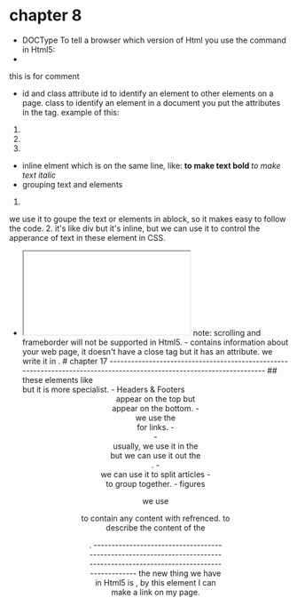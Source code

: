 # chapter 8
- DOCType 
To tell a browser which version of Html you use
the command in Html5: <!DOCType html>
- <!--        -->
this is for comment
- id and class attribute
id to identify an element to other elements on a page.
class to identify an element in a document
you put the attributes in the tag.
example of this:
1. <li id="your text">      </li>
2. <ul class="your text">     </ul>
- inline elment 
which is on the same line, like:
<b> **to make text bold** </b>
<em> *to make text italic* </em>
- grouping text and elements
1. <div>
we use it to goupe the text or elements in ablock, so it makes easy to follow the code.
2. <span>
it's like div but it's inline, but we can use it to control the apperance of text in these element in CSS.
- <iframe>
to cut the window and put it on your page.
<iframe
src="http://maps.google.co.uk/maps?q=moma+new+york
&amp;output=embed"
width="450"
height="350"
frameborder="0"
scrolling="no">
</iframe>
note: scrolling and frameborder will not be supported in Html5.
- <meta>
contains information about your web page, it doesn't have a close tag but it has an attribute. we write it in <head>.
# chapter 17
----------------------------------------------------------------------------------------------------------------------
## these elements like <div> but it is more specialist.
- Headers & Footers
<header> appear on the top but <footer> appear on the bottom.
- <nav>
we use the <nav> for links.
- <article>
- <aside>
usually, we use it in the <article> but we can use it out the <article>.
- <section> 
we can use it to split articles
- <hgroup>
to group <h> together.
- figures
<figure> <figcaption>
we use <figure> to contain any content with refrenced.
<figcaotion> to describe the content of the <figure>.
---------------------------------------------------------------------------------------------------------------------------
the new thing we have in Html5 is <a>, by this element I can make a link on my page.



